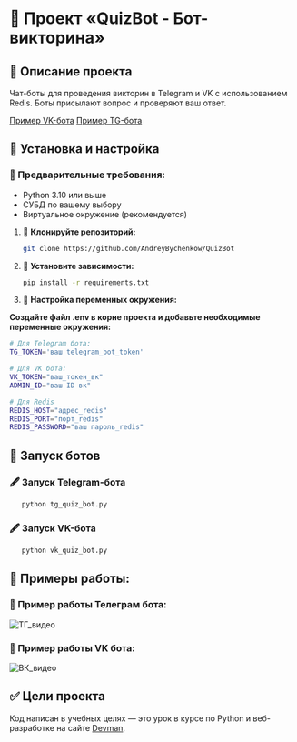 # 🐍 Проект «QuizBot - Бот-викторина»

## 📌 Описание проекта

Чат-боты для проведения викторин в Telegram и VK с использованием Redis. Боты присылают вопрос и проверяют ваш ответ.

[Пример VK-бота](https://vk.com/club229680400)
[Пример TG-бота](https://web.telegram.org/k/#@my_quiz_rus_bot)

## 📌 Установка и настройка

### 🔧 Предварительные требования:

- Python 3.10 или выше
- СУБД по вашему выбору
- Виртуальное окружение (рекомендуется)

1. 📌 **Клонируйте репозиторий:**
   ```bash
   git clone https://github.com/AndreyBychenkow/QuizBot
   ```
   
2. 📌 **Установите зависимости:**
   ```bash
   pip install -r requirements.txt   
   ```
   
3. 📌 **Настройка переменных окружения:**

**Создайте файл .env в корне проекта и добавьте необходимые переменные окружения:**

```bash
# Для Telegram бота:
TG_TOKEN='ваш telegram_bot_token'

# Для VK бота:
VK_TOKEN="ваш_токен_вк"
ADMIN_ID="ваш ID вк"

# Для Redis
REDIS_HOST="адрес_redis"
REDIS_PORT="порт_redis"
REDIS_PASSWORD="ваш пароль_redis"
```

## 🚀 Запуск ботов

### 🖋 Запуск Telegram-бота
```bash
   python tg_quiz_bot.py   
   ```
   
### 🖋 Запуск VK-бота
```bash
   python vk_quiz_bot.py   
   ```

## 📌 Примеры работы:


### 🚀 Пример работы Телеграм бота:

![ТГ_видео](https://i.postimg.cc/Kzp3N2js/tg-video.gif)


### 🚀 Пример работы VK бота:

![ВК_видео](https://i.postimg.cc/bv3ZyhxN/vk-video.gif)


## ✅ Цели проекта

Код написан в учебных целях — это урок в курсе по Python и веб-разработке на сайте [Devman](https://dvmn.org).
